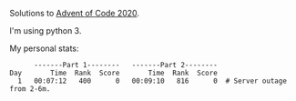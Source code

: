 Solutions to [Advent of Code 2020](https://adventofcode.com/2020).

I'm using python 3.


My personal stats:

```
      -------Part 1--------   -------Part 2--------
Day       Time  Rank  Score       Time  Rank  Score
  1   00:07:12   400      0   00:09:10   816      0  # Server outage from 2-6m.
```
